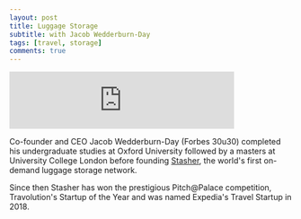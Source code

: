```yaml
---
layout: post
title: Luggage Storage
subtitle: with Jacob Wedderburn-Day
tags: [travel, storage]
comments: true
---
```


<iframe src="https://anchor.fm/herethefuture/embed/episodes/004-Luggage-Storage---Jacob-Wedderburn-Day-ek11t6" height="102px" width="400px" frameborder="0" scrolling="no"></iframe>

Co-founder and CEO Jacob Wedderburn-Day (Forbes 30u30) completed his undergraduate studies at Oxford University followed by a masters at University College London before founding [Stasher](https://stasher.com/), the world's first on-demand luggage storage network.

Since then Stasher has won the prestigious Pitch@Palace competition, Travolution's Startup of the Year and was named Expedia's Travel Startup in 2018.